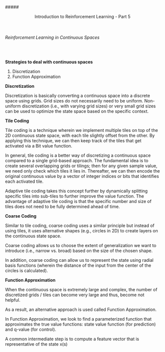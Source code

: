 #####<div align="center">Introduction to Reinforcement Learning - Part 5</div>

<br />

###### Reinforcement Learning in Continuous Spaces ######
<br/>

**Strategies to deal with continuous spaces**

1. Discretization
2. Function Approximation

**Discretization**

Discretization is basically converting a continuous space into a discrete space using grids. Grid sizes do not necessarily need to be uniform. Non-uniform discretization (i.e., with varying grid sizes) or very small grid sizes can be used to optimize the state space based on the specific context.

**Tile Coding**

Tile coding is a technique wherein we implement multiple tiles on top of the 2D continuous state space, with each tile slightly offset from the other. By applying this technique, we can then keep track of the tiles that get activated via a Bit value function.

In general, tile coding is a better way of discretizing a continuous space compared to a single grid-based approach. The fundamental idea is to create several overlapping grids or tilings; then for any given sample value, we need only check which tiles it lies in. Thereafter, we can then encode the original continuous value by a vector of integer indices or bits that identifies each activated tile.

Adaptive tile coding takes this concept further by dynamically splitting specific tiles into sub-tiles to further improve the value function. The advantage of adaptive tile coding is that the specific number and size of tiles does not need to be fully determined ahead of time.

**Coarse Coding**

Similar to tile coding, coarse coding uses a similar principle but instead of using tiles, it uses alternative shapes (e.g., circles in 2D) to create layers on the continuous state space.

Coarse coding allows us to choose the extent of generalization we want to introduce (i.e., narrow vs. broad) based on the size of the chosen shape.

In addition, coarse coding can allow us to represent the state using radial basis functions (wherein the distance of the input from the center of the circles is calculated).

**Function Approximation**

When the continuous space is extremely large and complex, the number of discretized grids / tiles can become very large and thus, become not helpful.

As a result, an alternative approach is used called Function Approximation.

In Function Approximation, we look to find a parameterized function that approximates the true value functions: state value function (for prediction) and q-value (for control).

A common intermediate step is to compute a feature vector that is representative of the state x(s)
